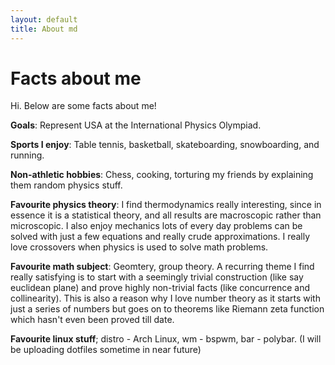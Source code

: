 ```yaml
---
layout: default
title: About md
---
```


# Facts about me

Hi. Below are some facts about me!

**Goals**: Represent USA at the International Physics Olympiad.

**Sports I enjoy**: Table tennis, basketball, skateboarding, snowboarding, and running.

**Non-athletic hobbies**: Chess, cooking, torturing my friends by explaining them random physics stuff.

**Favourite physics theory**: I find thermodynamics really interesting, since in essence it is a statistical theory, and all results are macroscopic rather than microscopic. I also enjoy mechanics lots of every day problems can be solved with just a few equations and really crude approximations. I really love crossovers when physics is used to solve math problems.

**Favourite math subject**: Geomtery, group theory. A recurring theme I find really satisfying is to start with a seemingly trivial construction (like say euclidean plane) and prove highly non-trivial facts (like concurrence and collinearity). This is also a reason why I love number theory as it starts with just a series of numbers but goes on to theorems like Riemann zeta function which hasn't even been proved till date.

**Favourite linux stuff**; distro - Arch Linux, wm - bspwm, bar - polybar. (I will be uploading dotfiles sometime in near future)